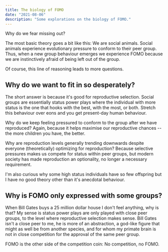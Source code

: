 ```yaml
---
title: The biology of FOMO
date: "2021-08-06"
description: "Some explorations on the biology of FOMO."
---
```


Why do we fear missing out?

The most basic theory goes a bit like this: We are social animals. Social
animals experience evolutionary pressure to conform to their peer group. Thus,
when a new group behaviour emerges we experience FOMO because we are
instinctively afraid of being left out of the group.

Of course, this line of reasoning leads to more questions.

## Why do we want to fit in so desperately?
The short answer is because it's good for reproductive selection. Social groups
are essentially status power plays where the individual with more status is the
one that hooks with the best, with the most, or both. Stretch this behaviour
over eons and you get present-day human behaviour.

Why do we keep feeling pressured to conform to the group after we have
reproduced? Again, because it helps maximise our reproductive chances -- the
more children you have, the better.

Why are reproduction levels generally trending downwards despite everyone
(theoretically) optimizing for reproduction? Because selective pressures makes
us compete for status within peer groups, but modern society has made
reproduction an optionality, no longer a necessary requirement.

I'm also curious why some high status individuals have so few offspring but I have
no good theory other than it's anecdotal behaviour.

## Why is FOMO only expressed with some groups?
When Bill Gates buys a 25 million dollar house I don't feel anything, why is
that? My sense is status power plays are only played with close peer groups, to
the level where reproductive selection makes sense. Bill Gates isn't a close peer
to me, he is more of an abstraction, a god-like figure that might as well be
from another species, and for whom my primate brain is not in close competition
for the approval of the same peer group.

FOMO is the other side of the competition coin: No competition, no FOMO.
